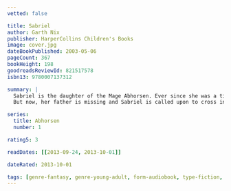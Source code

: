 ```yaml
---
vetted: false

title: Sabriel
author: Garth Nix
publisher: HarperCollins Children's Books
image: cover.jpg
dateBookPublished: 2003-05-06
pageCount: 367
bookHeight: 198
goodreadsReviewId: 821517578
isbn13: 9780007137312

summary: |
  Sabriel is the daughter of the Mage Abhorsen. Ever since she was a tiny child, she has lived outside the Wall of the Old Kingdom--far away from the uncontrolled power of Free Magic, and away from the Dead who won't stay dead. 
  But now, her father is missing and Sabriel is called upon to cross into the world to find him, Leaving the safety of the school she has known as home, Sabriel embarks upon a quest fraught with supernatural dangers, with companions she is unsure of--for nothing is as it seems within the boundary of the Old Kingdom. There, she confronts an evil that threatens much more than her life, and comes face to face with her hidden destiny.

series:
  title: Abhorsen
  number: 1

rating5: 3

readDates: [[2013-09-24, 2013-10-01]]

dateRated: 2013-10-01

tags: [genre-fantasy, genre-young-adult, form-audiobook, type-fiction, form-paperback]
---
```


